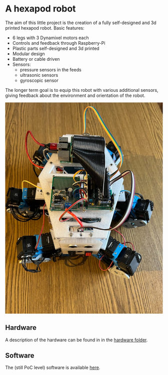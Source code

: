 # A hexapod robot
The aim of this little project is the creation of a fully self-designed and 3d printed hexapod robot. Basic features:

* 6 legs with 3 Dynamixel motors each
* Controls and feedback through Raspberry-Pi
* Plastic parts self-designed and 3d printed
* Modular design
* Battery or cable driven
* Sensors:
    * pressure sensors in the feeds
    * ultrasonic sensors
    * gyroscopic sensor

The longer term goal is to equip this robot with various additional sensors, giving feedback about the environment and orientation of the robot.

![Latest robot](hardware/photos/mbot-2022-03-13.jpg)

## Hardware
A description of the hardware can be found in in the [hardware folder](hardware/README.md).

## Software
The (still PoC level) software is available [here](software/README.md).
